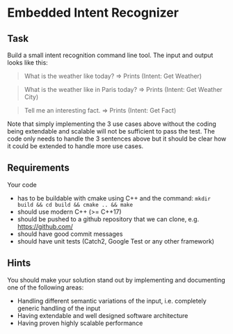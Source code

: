 # Embedded Intent Recognizer

## Task

Build a small intent recognition command line tool. The input and output looks like this:

> What is the weather like today? => Prints (Intent: Get Weather)

> What is the weather like in Paris today? => Prints (Intent: Get Weather City)

> Tell me an interesting fact. => Prints (Intent: Get Fact)

Note that simply implementing the 3 use cases above without the coding being extendable and scalable will not be
sufficient to pass the test. The code only needs to handle the 3 sentences above but it should be clear how it could
be extended to handle more use cases.

## Requirements

Your code
* has to be buildable with cmake using C++ and the command: `mkdir build && cd build && cmake .. && make`
* should use modern C++ (>= C++17)
* should be pushed to a github repository that we can clone, e.g. https://github.com/
* should have good commit messages
* should have unit tests (Catch2, Google Test or any other framework)

## Hints

You should make your solution stand out by implementing and documenting one of the following areas:
* Handling different semantic variations of the input, i.e. completely generic handling of the input
* Having extendable and well designed software architecture
* Having proven highly scalable performance

